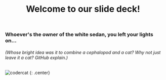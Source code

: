 ﻿---
layout: slide
title: "Welcome to our slide deck!"
---

### Whoever's the owner of the white sedan, you left your lights on...

<h6> (Whose bright idea was it to combine a cephalopod and a cat?  Why not just leave it a cat?  GitHub explain.) </h6>

![codercat](https://octodex.github.com/codercat.jpg)
{: .center}
